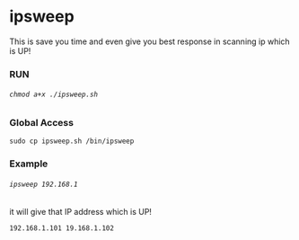 # ipsweep

This is save you time and even give you best response in scanning ip which is UP!

### RUN
###### `chmod a+x ./ipsweep.sh`

### Global Access

`sudo cp ipsweep.sh /bin/ipsweep`


### Example
###### `ipsweep 192.168.1`

it will give that IP address which is UP!

`192.168.1.101
19.168.1.102`


